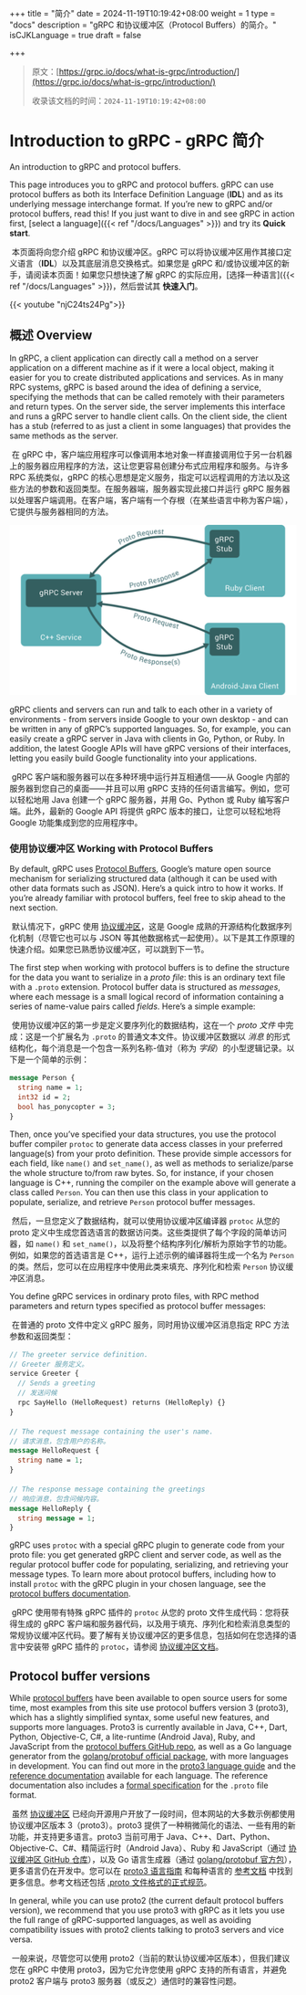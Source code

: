 +++
title = "简介"
date = 2024-11-19T10:19:42+08:00
weight = 1
type = "docs"
description = "gRPC 和协议缓冲区（Protocol Buffers）的简介。"
isCJKLanguage = true
draft = false

+++

> 原文：[https://grpc.io/docs/what-is-grpc/introduction/](https://grpc.io/docs/what-is-grpc/introduction/)
>
> 收录该文档的时间：`2024-11-19T10:19:42+08:00`

# Introduction to gRPC - gRPC 简介

An introduction to gRPC and protocol buffers.

This page introduces you to gRPC and protocol buffers. gRPC can use protocol buffers as both its Interface Definition Language (**IDL**) and as its underlying message interchange format. If you’re new to gRPC and/or protocol buffers, read this! If you just want to dive in and see gRPC in action first, [select a language]({{< ref "/docs/Languages" >}}) and try its **Quick start**.

​	本页面将向您介绍 gRPC 和协议缓冲区。gRPC 可以将协议缓冲区用作其接口定义语言（**IDL**）以及其底层消息交换格式。如果您是 gRPC 和/或协议缓冲区的新手，请阅读本页面！如果您只想快速了解 gRPC 的实际应用，[选择一种语言]({{< ref "/docs/Languages" >}})，然后尝试其 **快速入门**。

{{< youtube "njC24ts24Pg">}}

## 概述 Overview

In gRPC, a client application can directly call a method on a server application on a different machine as if it were a local object, making it easier for you to create distributed applications and services. As in many RPC systems, gRPC is based around the idea of defining a service, specifying the methods that can be called remotely with their parameters and return types. On the server side, the server implements this interface and runs a gRPC server to handle client calls. On the client side, the client has a stub (referred to as just a client in some languages) that provides the same methods as the server.

​	在 gRPC 中，客户端应用程序可以像调用本地对象一样直接调用位于另一台机器上的服务器应用程序的方法，这让您更容易创建分布式应用程序和服务。与许多 RPC 系统类似，gRPC 的核心思想是定义服务，指定可以远程调用的方法以及这些方法的参数和返回类型。在服务器端，服务器实现此接口并运行 gRPC 服务器以处理客户端调用。在客户端，客户端有一个存根（在某些语言中称为客户端），它提供与服务器相同的方法。



![Concept Diagram](Introduction_img/landing-2.svg)



gRPC clients and servers can run and talk to each other in a variety of environments - from servers inside Google to your own desktop - and can be written in any of gRPC’s supported languages. So, for example, you can easily create a gRPC server in Java with clients in Go, Python, or Ruby. In addition, the latest Google APIs will have gRPC versions of their interfaces, letting you easily build Google functionality into your applications.

​	gRPC 客户端和服务器可以在多种环境中运行并互相通信——从 Google 内部的服务器到您自己的桌面——并且可以用 gRPC 支持的任何语言编写。例如，您可以轻松地用 Java 创建一个 gRPC 服务器，并用 Go、Python 或 Ruby 编写客户端。此外，最新的 Google API 将提供 gRPC 版本的接口，让您可以轻松地将 Google 功能集成到您的应用程序中。

### 使用协议缓冲区 Working with Protocol Buffers

By default, gRPC uses [Protocol Buffers](https://protobuf.dev/overview), Google’s mature open source mechanism for serializing structured data (although it can be used with other data formats such as JSON). Here’s a quick intro to how it works. If you’re already familiar with protocol buffers, feel free to skip ahead to the next section.

​	默认情况下，gRPC 使用 [协议缓冲区](https://protobuf.dev/overview)，这是 Google 成熟的开源结构化数据序列化机制（尽管它也可以与 JSON 等其他数据格式一起使用）。以下是其工作原理的快速介绍。如果您已熟悉协议缓冲区，可以跳到下一节。

The first step when working with protocol buffers is to define the structure for the data you want to serialize in a *proto file*: this is an ordinary text file with a `.proto` extension. Protocol buffer data is structured as *messages*, where each message is a small logical record of information containing a series of name-value pairs called *fields*. Here’s a simple example:

​	使用协议缓冲区的第一步是定义要序列化的数据结构，这在一个 *proto 文件* 中完成：这是一个扩展名为 `.proto` 的普通文本文件。协议缓冲区数据以 *消息* 的形式结构化，每个消息是一个包含一系列名称-值对（称为 *字段*）的小型逻辑记录。以下是一个简单的示例：

```proto
message Person {
  string name = 1;
  int32 id = 2;
  bool has_ponycopter = 3;
}
```

Then, once you’ve specified your data structures, you use the protocol buffer compiler `protoc` to generate data access classes in your preferred language(s) from your proto definition. These provide simple accessors for each field, like `name()` and `set_name()`, as well as methods to serialize/parse the whole structure to/from raw bytes. So, for instance, if your chosen language is C++, running the compiler on the example above will generate a class called `Person`. You can then use this class in your application to populate, serialize, and retrieve `Person` protocol buffer messages.

​	然后，一旦您定义了数据结构，就可以使用协议缓冲区编译器 `protoc` 从您的 proto 定义中生成您首选语言的数据访问类。这些类提供了每个字段的简单访问器，如 `name()` 和 `set_name()`，以及将整个结构序列化/解析为原始字节的功能。例如，如果您的首选语言是 C++，运行上述示例的编译器将生成一个名为 `Person` 的类。然后，您可以在应用程序中使用此类来填充、序列化和检索 `Person` 协议缓冲区消息。

You define gRPC services in ordinary proto files, with RPC method parameters and return types specified as protocol buffer messages:

​	在普通的 proto 文件中定义 gRPC 服务，同时用协议缓冲区消息指定 RPC 方法参数和返回类型：

```proto
// The greeter service definition.
// Greeter 服务定义。
service Greeter {
  // Sends a greeting
  // 发送问候
  rpc SayHello (HelloRequest) returns (HelloReply) {}
}

// The request message containing the user's name.
// 请求消息，包含用户的名称。
message HelloRequest {
  string name = 1;
}

// The response message containing the greetings
// 响应消息，包含问候内容。
message HelloReply {
  string message = 1;
}
```

gRPC uses `protoc` with a special gRPC plugin to generate code from your proto file: you get generated gRPC client and server code, as well as the regular protocol buffer code for populating, serializing, and retrieving your message types. To learn more about protocol buffers, including how to install `protoc` with the gRPC plugin in your chosen language, see the [protocol buffers documentation](https://protobuf.dev/overview).

​	gRPC 使用带有特殊 gRPC 插件的 `protoc` 从您的 proto 文件生成代码：您将获得生成的 gRPC 客户端和服务器代码，以及用于填充、序列化和检索消息类型的常规协议缓冲区代码。要了解有关协议缓冲区的更多信息，包括如何在您选择的语言中安装带 gRPC 插件的 `protoc`，请参阅 [协议缓冲区文档](https://protobuf.dev/overview)。

## Protocol buffer versions

While [protocol buffers](https://protobuf.dev/overview) have been available to open source users for some time, most examples from this site use protocol buffers version 3 (proto3), which has a slightly simplified syntax, some useful new features, and supports more languages. Proto3 is currently available in Java, C++, Dart, Python, Objective-C, C#, a lite-runtime (Android Java), Ruby, and JavaScript from the [protocol buffers GitHub repo](https://github.com/google/protobuf/releases), as well as a Go language generator from the [golang/protobuf official package](https://pkg.go.dev/google.golang.org/protobuf), with more languages in development. You can find out more in the [proto3 language guide](https://protobuf.dev/programming-guides/proto3) and the [reference documentation](https://protobuf.dev/reference) available for each language. The reference documentation also includes a [formal specification](https://protobuf.dev/reference/protobuf/proto3-spec) for the `.proto` file format.

​	虽然 [协议缓冲区](https://protobuf.dev/overview) 已经向开源用户开放了一段时间，但本网站的大多数示例都使用协议缓冲区版本 3（proto3）。proto3 提供了一种稍微简化的语法、一些有用的新功能，并支持更多语言。proto3 当前可用于 Java、C++、Dart、Python、Objective-C、C#、精简运行时（Android Java）、Ruby 和 JavaScript（通过 [协议缓冲区 GitHub 仓库](https://github.com/google/protobuf/releases)），以及 Go 语言生成器（通过 [golang/protobuf 官方包](https://pkg.go.dev/google.golang.org/protobuf)），更多语言仍在开发中。您可以在 [proto3 语言指南](https://protobuf.dev/programming-guides/proto3) 和每种语言的 [参考文档](https://protobuf.dev/reference) 中找到更多信息。参考文档还包括 [.proto 文件格式的正式规范](https://protobuf.dev/reference/protobuf/proto3-spec)。

In general, while you can use proto2 (the current default protocol buffers version), we recommend that you use proto3 with gRPC as it lets you use the full range of gRPC-supported languages, as well as avoiding compatibility issues with proto2 clients talking to proto3 servers and vice versa.

​	一般来说，尽管您可以使用 proto2（当前的默认协议缓冲区版本），但我们建议您在 gRPC 中使用 proto3，因为它允许您使用 gRPC 支持的所有语言，并避免 proto2 客户端与 proto3 服务器（或反之）通信时的兼容性问题。
